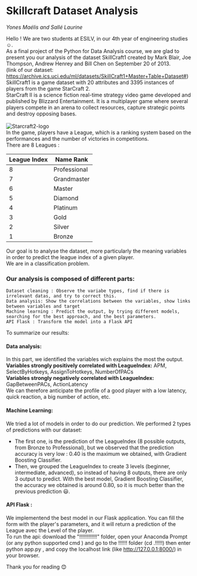 # Skillcraft Dataset Analysis 
*Yones Maélis and Sallé Laurine*

Hello ! We are two students at ESILV, in our 4th year of engineering studies :relaxed:. <br>
As a final project of the Python for Data Analysis course, we are glad to present you our analysis of the dataset SkillCraft1 created by Mark Blair, Joe Thompson, Andrew Henrey and Bill Chen on September 20 of 2013. <br> 
(link of our dataset: https://archive.ics.uci.edu/ml/datasets/SkillCraft1+Master+Table+Dataset#)  <br>
SkillCraft1 is a game dataset with 20 attributes and 3395 instances of players from the game StarCraft 2.<br>
StarCraft II  is a science fiction real-time strategy video game developed and published by Blizzard Entertainment. It is a multiplayer game where several players compete in an arena to collect resources, capture strategic points and destroy opposing bases. <br><br>
![Starcraft2-logo](https://user-images.githubusercontent.com/72121488/148271079-631c3206-dd57-4247-b81a-08fc5dd24efb.jpg) <br>
In the game, players have a League, which is a ranking system based on the performances and the number of victories in competitions. <br>
There are 8 Leagues : 

League Index | Name Rank 
--- | ---
8| Professional
7|Grandmaster
6|Master
5|Diamond
4 |Platinum 
3 | Gold
2 | Silver 
1 | Bronze 

Our goal is to analyse the dataset, more particularly the meaning variables in order to predict the league index of a given player. <br>
We are in a classification problem.

### Our analysis is composed of different parts:

    Dataset cleaning : Observe the variabe types, find if there is irrelevant datas, and try to correct this. 
    Data analysis: Show the correlations between the variables, show links between variables and target
    Machine learning : Predict the output, by trying different models, searching for the best approach, and the best parameters.  
    API Flask : Transform the model into a Flask API

To summarize our results:

#### Data analysis: 
In this part, we identified the variables wich explains the most the output. <br>
<b>Variables strongly positively correlated with LeagueIndex:</b> APM, SelectByHotkeys, AssignToHotkeys, NumberOfPACs <br>
<b>Variables strongly negatively correlated with LeagueIndex:</b> GapBetweenPACs, ActionLatency <br>
We can therefore anticipate the profile of a good player with a low latency, quick reaction, a big number of action, etc. <br>

#### Machine Learning: 
We tried a lot of models in order to do our prediction. 
We performed 2 types of predictions with our dataset: 
- The first one, is the prediction of the LeagueIndex (8 possible outputs, from Bronze to Professional), but we observed that the prediction accuracy is very low : 0.40 is the maximum we obtained, with Gradient Boosting Classifier. <br>
- Then, we grouped the LeagueIndex to create 3 levels (beginner, intermediate, advanced), so instead of having 8 outputs, there are only 3 output to predict. With the best model, Gradient Boosting Classifier, the accuracy we obtained is around 0.80, so it is much better than the previous prediction :smiley:.

#### API Flask : 
We implementend the best model in our Flask application. You can fill the form with the player's parameters, and it will return a prediction of the League avec the Level of the player. <br>
To run the api: download the "!!!!!!!!!!!!" folder, open your Anaconda Prompt (or any python supported cmd ) and go to the !!!!!! folder (cd .\!!!!!) then enter python app.py , and copy the localhost link (like http://127.0.0.1:8000/) in your browser.

Thank you for reading :blush:
